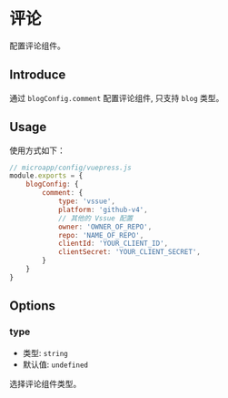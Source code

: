 # 评论

配置评论组件。

## Introduce

通过 `blogConfig.comment` 配置评论组件, 只支持 `blog` 类型。

## Usage

使用方式如下：

```js
// microapp/config/vuepress.js
module.exports = {
    blogConfig: {
        comment: {
            type: 'vssue',
            platform: 'github-v4',
            // 其他的 Vssue 配置
            owner: 'OWNER_OF_REPO',
            repo: 'NAME_OF_REPO',
            clientId: 'YOUR_CLIENT_ID',
            clientSecret: 'YOUR_CLIENT_SECRET',
        }
    }
}
```

## Options

### type

- 类型: `string`
- 默认值: `undefined`

选择评论组件类型。
